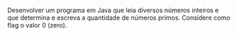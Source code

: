 Desenvolver um programa em Java que leia diversos números inteiros e
que determina e escreva a quantidade de números primos. Considere como
flag o valor 0 (zero).
